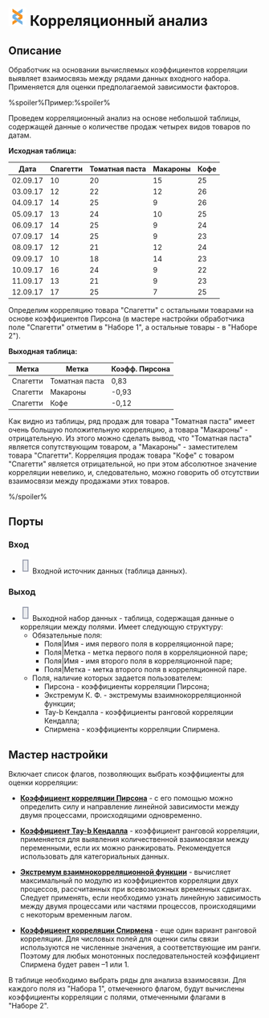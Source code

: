 # ![](../../media/app/icons/component-18/component-default-06.svg) Корреляционный анализ

## Описание

Обработчик на основании вычисляемых коэффициентов корреляции выявляет взаимосвязь между рядами данных входного набора. Применяется для оценки предполагаемой зависимости факторов.

%spoiler%Пример:%spoiler%

Проведем корреляционный анализ на основе небольшой таблицы, содержащей данные о количестве продаж четырех видов товаров по датам.

**Исходная таблица:**

 | Дата | Спагетти | Томатная паста | Макароны | Кофе |
 | -------- | ---------------- | --------------------------- | ---------------- | -------- |
 | 02.09.17 | 10               | 20                          | 15               | 25       |
 | 03.09.17 | 12               | 22                          | 12               | 26       |
 | 04.09.17 | 14               | 25                          | 9                | 26       |
 | 05.09.17 | 13               | 24                          | 10               | 25       |
 | 06.09.17 | 14               | 25                          | 9                | 24       |
 | 07.09.17 | 14               | 25                          | 9                | 23       |
 | 08.09.17 | 12               | 21                          | 12               | 24       |
 | 09.09.17 | 10               | 18                          | 14               | 23       |
 | 10.09.17 | 16               | 24                          | 9                | 22       |
 | 11.09.17 | 13               | 21                          | 9                | 23       |
 | 12.09.17 | 17               | 25                          | 7                | 25       |

Определим корреляцию товара "Спагетти" с остальными товарами на основе коэффициентов Пирсона (в мастере настройки обработчика поле "Спагетти" отметим в "Наборе 1", а остальные товары - в "Наборе 2").

**Выходная таблица:**

 | Метка | Метка | Коэфф. Пирсона |
 | ---------- | ---------- | --------------- |
 | Спагетти | Томатная паста | 0,83 |
 | Спагетти | Макароны | -0,93 |
 | Спагетти | Кофе | -0,12 |

Как видно из таблицы, ряд продаж для товара "Томатная паста" имеет очень большую положительную корреляцию, а товара "Макароны" - отрицательную. Из этого можно сделать вывод, что "Томатная паста" является сопутствующим товаром, а "Макароны" - заместителем товара "Спагетти". Корреляция продаж товара "Кофе" с товаром "Спагетти" является отрицательной, но при этом абсолютное значение корреляции невелико, и, следовательно, можно говорить об отсутствии взаимосвязи между продажами этих товаров.

%/spoiler%

## Порты

### Вход

* ![](../../media/app/icons/ports/table-inactive.svg) Входной источник данных (таблица данных). 

### Выход

* ![](../../media/app/icons/ports/table-inactive.svg) Выходной набор данных - таблица, содержащая данные о корреляции между полями. Имеет следующую структуру:
  * Обязательные поля:
    * Поля|Имя - имя первого поля в корреляционной паре;
    * Поля|Метка - метка первого поля в корреляционной паре;
    * Поля|Имя - имя второго поля в корреляционной паре;
    * Поля|Метка - метка второго поля в корреляционной паре.
  * Поля, наличие которых задается пользователем:
    * Пирсона - коэффициенты корреляции Пирсона;
    * Экстремум К. Ф. - экстремумы взаимнокорреляционной функции;
    * Tay-b Кендалла - коэффициенты ранговой корреляции Кендалла;
    * Спирмена - коэффициенты корреляции Спирмена.

## Мастер настройки

Включает список флагов, позволяющих выбрать коэффициенты для оценки корреляции:

* [**Коэффициент корреляции Пирсона**](https://ru.wikipedia.org/wiki/Корреляция#.D0.9B.D0.B8.D0.BD.D0.B5.D0.B9.D0.BD.D1.8B.D0.B9_.D0.BA.D0.BE.D1.8D.D1.84.D1.84.D0.B8.D1.86.D0.B8.D0.B5.D0.BD.D1.82_.D0.BA.D0.BE.D1.80.D1.80.D0.B5.D0.BB.D1.8F.D1.86.D0.B8.D0.B8) - с его помощью можно определить силу и направление линейной зависимости между двумя процессами, происходящими одновременно.

* [**Коэффициент Tay-b Кендалла**](https://ru.wikipedia.org/wiki/Корреляция#.D0.9A.D0.BE.D1.8D.D1.84.D1.84.D0.B8.D1.86.D0.B8.D0.B5.D0.BD.D1.82_.D1.80.D0.B0.D0.BD.D0.B3.D0.BE.D0.B2.D0.BE.D0.B9_.D0.BA.D0.BE.D1.80.D1.80.D0.B5.D0.BB.D1.8F.D1.86.D0.B8.D0.B8_.D0.9A.D0.B5.D0.BD.D0.B4.D0.B0.D0.BB.D0.BB.D0.B0) - коэффициент ранговой корреляции, применяется для выявления количественной взаимосвязи между переменными, если их можно ранжировать. Рекомендуется использовать для категориальных данных.

* [**Экстремум взаимнокорреляционной функции**](https://ru.wikipedia.org/wiki/Взаимнокорреляционная_функция) - вычисляет максимальный по модулю из коэффициентов корреляции двух процессов, рассчитанных при всевозможных временных сдвигах. Следует применять, если необходимо узнать линейную зависимость между двумя процессами или частями процессов, происходящими с некоторым временным лагом.

* [**Коэффициент корреляции Спирмена**](https://ru.wikipedia.org/wiki/Корреляция#.D0.9A.D0.BE.D1.8D.D1.84.D1.84.D0.B8.D1.86.D0.B8.D0.B5.D0.BD.D1.82_.D1.80.D0.B0.D0.BD.D0.B3.D0.BE.D0.B2.D0.BE.D0.B9_.D0.BA.D0.BE.D1.80.D1.80.D0.B5.D0.BB.D1.8F.D1.86.D0.B8.D0.B8_.D0.A1.D0.BF.D0.B8.D1.80.D0.BC.D0.B5.D0.BD.D0.B0) - еще один вариант ранговой корреляции. Для числовых полей для оценки силы связи используются не численные значения, а соответствующие им ранги. Поэтому для любых монотонных последовательностей коэффициент Спирмена будет равен –1 или 1.

В таблице необходимо выбрать ряды для анализа взаимосвязи. Для каждого поля из "Набора 1", отмеченного флагом, будут вычислены коэффициенты корреляции с полями, отмеченными флагами в "Наборе 2".
